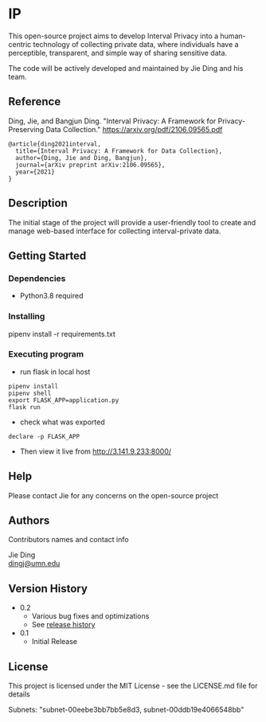 # IP

This open-source project aims to develop Interval Privacy into a human-centric technology of collecting private data, where individuals have a perceptible, transparent, and simple way of sharing sensitive data.

The code will be actively developed and maintained by Jie Ding and his team.

## Reference
Ding, Jie, and Bangjun Ding. "Interval Privacy: A Framework for Privacy-Preserving Data Collection." https://arxiv.org/pdf/2106.09565.pdf
```
@article{ding2021interval,
  title={Interval Privacy: A Framework for Data Collection},
  author={Ding, Jie and Ding, Bangjun},
  journal={arXiv preprint arXiv:2106.09565},
  year={2021}
}
```

## Description

The initial stage of the project will provide a user-friendly tool to create and manage web-based interface for collecting interval-private data.

## Getting Started

### Dependencies

* Python3.8 required

### Installing

pipenv install -r requirements.txt

### Executing program

* run flask in local host
``` 
pipenv install
pipenv shell
export FLASK_APP=application.py
flask run

```
* check what was exported 
```
declare -p FLASK_APP
```
* Then view it live from 
http://3.141.9.233:8000/

## Help

Please contact Jie for any concerns on the open-source project

## Authors

Contributors names and contact info

Jie Ding  
[dingj@umn.edu](http://jding.org)

## Version History

* 0.2
    * Various bug fixes and optimizations
    * See [release history]()
* 0.1
    * Initial Release

## License

This project is licensed under the MIT License - see the LICENSE.md file for details


Subnets: "subnet-00eebe3bb7bb5e8d3, subnet-00ddb19e4066548bb"